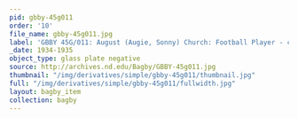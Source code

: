 ```yaml
---
pid: gbby-45g011
order: '10'
file_name: gbby-45g011.jpg
label: 'GBBY 45G/011: August (Augie, Sonny) Church: Football Player - c1934-1935'
_date: 1934-1935
object_type: glass plate negative
source: http://archives.nd.edu/Bagby/GBBY-45g011.jpg
thumbnail: "/img/derivatives/simple/gbby-45g011/thumbnail.jpg"
full: "/img/derivatives/simple/gbby-45g011/fullwidth.jpg"
layout: bagby_item
collection: bagby
---
```

